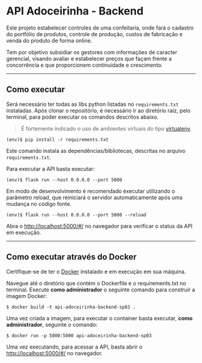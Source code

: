 # API Adoceirinha - Backend

Este projeto estabelecer controles de uma confeitaria, onde fará o cadastro do portfólio de produtos, controle de produção, custos de fabricação e venda do produto de forma online. 

Tem por objetivo subsidiar os gestores com informações de caracter gerencial, visando avaliar e estabelecer preços que façam frente a concorrência e que proporcionem continuidade e crescimento.

---
## Como executar 


Será necessário ter todas as libs python listadas no `requirements.txt` instaladas.
Após clonar o repositório, é necessário ir ao diretório raiz, pelo terminal, para poder executar os comandos descritos abaixo.

> É fortemente indicado o uso de ambientes virtuais do tipo [virtualenv](https://virtualenv.pypa.io/en/latest/installation.html).

```
(env)$ pip install -r requirements.txt
```

Este comando instala as dependências/bibliotecas, descritas no arquivo `requirements.txt`.

Para executar a API  basta executar:

```
(env)$ flask run --host 0.0.0.0 --port 5000
```

Em modo de desenvolvimento é recomendado executar utilizando o parâmetro reload, que reiniciará o servidor
automaticamente após uma mudança no código fonte. 

```
(env)$ flask run --host 0.0.0.0 --port 5000 --reload
```

Abra o [http://localhost:5000/#/](http://localhost:5000/#/) no navegador para verificar o status da API em execução.

---
## Como executar através do Docker

Certifique-se de ter o [Docker](https://docs.docker.com/engine/install/) instalado e em execução em sua máquina.

Navegue até o diretório que contém o Dockerfile e o requirements.txt no terminal.
Execute **como administrador** o seguinte comando para construir a imagem Docker:

```
$ docker build -t api-adoceirinha-backend-sp03 .
```

Uma vez criada a imagem, para executar o container basta executar, **como administrador**, seguinte o comando:

```
$ docker run -p 5000:5000 api-adoceirinha-backend-sp03
```

Uma vez executando, para acessar a API, basta abrir o [http://localhost:5000/#/](http://localhost:5000/#/) no navegador.
